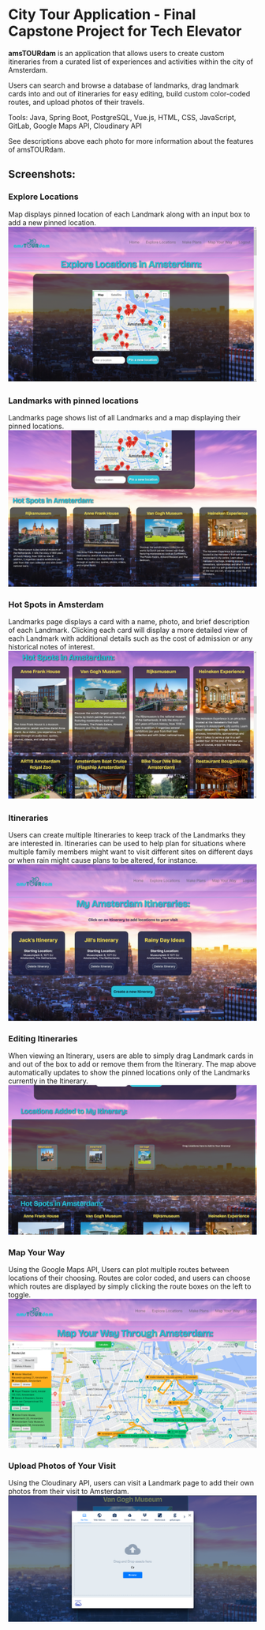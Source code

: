 # City Tour Application - Final Capstone Project for Tech Elevator

**amsTOURdam** is an application that allows users to create custom itineraries from a curated list of experiences and activities within the city of Amsterdam. 

Users can search and browse a database of landmarks, drag landmark cards into and out of itineraries for easy editing, build custom color-coded routes, and upload photos of their travels.

Tools: Java, Spring Boot, PostgreSQL, Vue.js, HTML, CSS, JavaScript, GitLab, Google Maps API, Cloudinary API

See descriptions above each photo for more information about the features of amsTOURdam.

## Screenshots:

### Explore Locations 
Map displays pinned location of each Landmark along with an input box to add a new pinned location.
![Screenshot of Explore Locations page](/vue/src/media/assets/explore-locations.png "Explore Locations")

### Landmarks with pinned locations
Landmarks page shows list of all Landmarks and a map displaying their pinned locations.
![Screenshot of Landmarks page with map showing pinned locations](/vue/src/media/assets/landmarks-page.png "Landmarks Page")

### Hot Spots in Amsterdam
Landmarks page displays a card with a name, photo, and brief description of each Landmark. Clicking each card will display a more detailed view of each Landmark with additional details such as the cost of admission or any historical notes of interest.
![Screenshot of full list of Landmarks](/vue/src/media/assets/landmarks.png "Landmarks")

### Itineraries
Users can create multiple Itineraries to keep track of the Landmarks they are interested in. Itineraries can be used to help plan for situations where multiple family members might want to visit different sites on different days or when rain might cause plans to be altered, for instance.
![Screenshot of Itineraries page](/vue/src/media/assets/itineraries.png "Itineraries")

### Editing Itineraries
When viewing an Itinerary, users are able to simply drag Landmark cards in and out of the box to add or remove them from the Itinerary. The map above automatically updates to show the pinned locations only of the Landmarks currently in the Itinerary.
![Screenshot of Itinerary drag-to-edit feature](/vue/src/media/assets/draggable-itinerary.png "Draggable Editing of Itineraries")

### Map Your Way
Using the Google Maps API, Users can plot multiple routes between locations of their choosing. Routes are color coded, and users can choose which routes are displayed by simply clicking the route boxes on the left to toggle.
![Screenshot of Map Your Way page with custom routes plotted](/vue/src/media/assets/map-your-way.png "Map Your Way")

### Upload Photos of Your Visit
Using the Cloudinary API, users can visit a Landmark page to add their own photos from their visit to Amsterdam.
![Screenshot showing upload photos menu](/vue/src/media/assets/upload-photos.png "Upload Photos")
